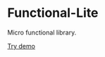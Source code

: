 # Functional-Lite

Micro functional library.

[Try demo](https://codesandbox.io/s/functional-lite-demo-v82c5)

